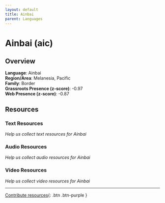 ```yaml
---
layout: default
title: Ainbai
parent: Languages
---
```


# Ainbai (aic)

## Overview

**Language**: Ainbai  
**Region/Area**: Melanesia, Pacific  
**Family**: Border  
**Grassroots Presence (z-score)**: -0.97  
**Web Presence (z-score)**: -0.87  

## Resources

### Text Resources
*Help us collect text resources for Ainbai*

### Audio Resources
*Help us collect audio resources for Ainbai*

### Video Resources
*Help us collect video resources for Ainbai*

---

[Contribute resources](https://forms.office.com/e/1SfLJx3u1r){: .btn .btn-purple }
